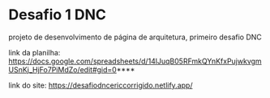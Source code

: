 # Desafio 1 DNC
projeto de desenvolvimento de página de arquitetura, primeiro desafio DNC


link da planilha: https://docs.google.com/spreadsheets/d/14lJuqB05RFmkQYnKfxPujwkvgmUSnKj_HjFo7PiMdZo/edit#gid=0****

link do site: https://desafiodncericcorrigido.netlify.app/

